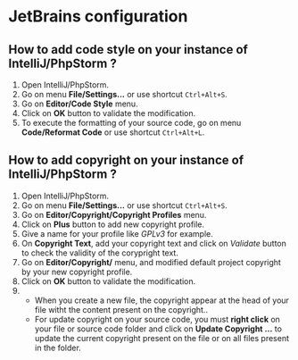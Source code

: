# JetBrains configuration
## How to add code style on your instance of IntelliJ/PhpStorm ?
1. Open IntelliJ/PhpStorm.
2. Go on menu **File/Settings...** or use shortcut `Ctrl+Alt+S`.
3. Go on **Editor/Code Style** menu.
4. Click on **OK** button to validate the modification.
5. To execute the formatting of your source code, go on menu **Code/Reformat Code** or use shortcut `Ctrl+Alt+L`.

## How to add copyright on your instance of IntelliJ/PhpStorm ?
1. Open IntelliJ/PhpStorm.
2. Go on menu **File/Settings...** or use shortcut `Ctrl+Alt+S`.
3. Go on **Editor/Copyright/Copyright Profiles** menu.
4. Click on **Plus** button to add new copyright profile.
5. Give a name for your profile like _GPLv3_ for example.
6. On **Copyright Text**, add your copyright text and click on _Validate_ button to  check the validity of the corypright text.
7. Go on **Editor/Copyright/** menu, and modified default project copyright by your new copyright profile.
8. Click on **OK** button to validate the modification.
9. * When you create a new file, the copyright appear at the head of your file witht the content present on the copyright.. 
    * For update copyright on your source code, you must **right click** on your file or source code folder and click on **Update Copyright ...** to update the current copyright present on the file or on all files present in the folder.